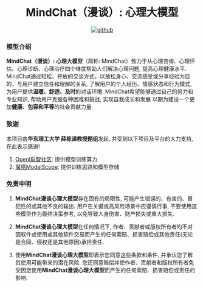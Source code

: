 <h1 align="center">MindChat（漫谈）: 心理大模型</h1>
<p align="center">

<p align="center">
<a href="https://github.com/X-D-Lab/MindChat"><img src="https://img.shields.io/badge/GitHub-24292e" alt="github"></a>
</p> 

### 模型介绍

**MindChat（漫谈）: 心理大模型**（简称: MindChat）致力于从心理咨询、心理评估、心理诊断、心理治疗四个维度帮助人们解决心理问题, 提高心理健康水平. MindChat通过轻松、开放的交谈方式，以放松身心、交流感受或分享经验为目的，与用户建立信任和理解的关系, 了解用户的个人经历、情感状态和行为模式, 为用户提供**温暖、舒适、及时**的对话环境. MindChat希望能够通过自己的努力和专业知识, 帮助用户克服各种困难和挑战, 实现自我成长和发展 以期为建设一个更加**健康、包容和平等**的社会贡献力量.

### 致谢

本项目由**华东理工大学 薛栋课教授题组**发起, 并受到以下项目及平台的大力支持, 在此表示感谢!

1. [OpenI启智社区](https://openi.pcl.ac.cn/): 提供模型训练算力
2. [魔搭ModelScope](https://modelscope.cn/home): 提供训练思路和模型存储

### 免责申明

1. **MindChat漫谈心理大模型**存在固有的局限性, 可能产生错误的、有害的、冒犯性的或其他不良的输出. 用户在关键或高风险场景中应谨慎行事, 不要使用这些模型作为最终决策参考, 以免导致人身伤害、财产损失或重大损失. 

2. **MindChat漫谈心理大模型**在任何情况下, 作者、贡献者或版权所有者均不对因软件或使用或其他软件交易而产生的任何索赔、损害赔偿或其他责任(无论是合同、侵权还是其他原因)承担责任.

3. 使用**MindChat漫谈心理大模型**即表示您同意这些条款和条件, 并承认您了解其使用可能带来的潜在风险. 您还同意赔偿并使作者、贡献者和版权所有者免受因您使用**MindChat漫谈心理大模型**而产生的任何索赔、损害赔偿或责任的影响.

